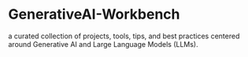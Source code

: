 # GenerativeAI-Workbench
a curated collection of projects, tools, tips, and best practices centered around Generative AI and Large Language Models (LLMs).
